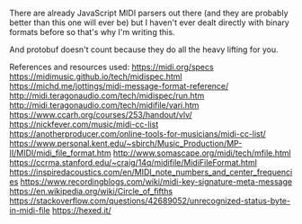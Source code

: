 There are already JavaScript MIDI parsers out there (and they are probably better than this one will ever be) but I haven't ever dealt directly with binary formats before so that's why I'm writing this.

And protobuf doesn't count because they do all the heavy lifting for you.

References and resources used:
https://midi.org/specs
https://midimusic.github.io/tech/midispec.html
https://michd.me/jottings/midi-message-format-reference/
http://midi.teragonaudio.com/tech/midispec/run.htm
http://midi.teragonaudio.com/tech/midifile/vari.htm
https://www.ccarh.org/courses/253/handout/vlv/
https://nickfever.com/music/midi-cc-list
https://anotherproducer.com/online-tools-for-musicians/midi-cc-list/
https://www.personal.kent.edu/~sbirch/Music_Production/MP-II/MIDI/midi_file_format.htm
http://www.somascape.org/midi/tech/mfile.html
https://ccrma.stanford.edu/~craig/14q/midifile/MidiFileFormat.html
https://inspiredacoustics.com/en/MIDI_note_numbers_and_center_frequencies
https://www.recordingblogs.com/wiki/midi-key-signature-meta-message
https://en.wikipedia.org/wiki/Circle_of_fifths
https://stackoverflow.com/questions/42689052/unrecognized-status-byte-in-midi-file
https://hexed.it/